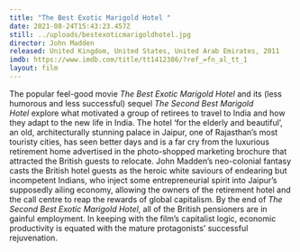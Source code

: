 ```yaml
---
title: "The Best Exotic Marigold Hotel "
date: 2021-08-24T15:43:23.457Z
still: ../uploads/bestexoticmarigoldhotel.jpg
director: John Madden
released: United Kingdom, United States, United Arab Emirates, 2011
imdb: https://www.imdb.com/title/tt1412386/?ref_=fn_al_tt_1
layout: film
---
```

The popular feel-good movie *The Best Exotic Marigold Hotel* and its (less humorous and less successful) sequel *The Second Best Marigold Hotel* explore what motivated a group of retirees to travel to India and how they adapt to the new life in India. The hotel ‘for the elderly and beautiful’, an old, architecturally stunning palace in Jaipur, one of Rajasthan’s most touristy cities, has seen better days and is a far cry from the luxurious retirement home advertised in the photo-shopped marketing brochure that attracted the British guests to relocate. John Madden’s neo-colonial fantasy casts the British hotel guests as the heroic white saviours of endearing but incompetent Indians, who inject some entrepreneurial spirit into Jaipur’s supposedly ailing economy, allowing the owners of the retirement hotel and the call centre to reap the rewards of global capitalism. By the end of *The Second Best Exotic Marigold Hotel*, all of the British pensioners are in gainful employment. In keeping with the film’s capitalist logic, economic productivity is equated with the mature protagonists’ successful rejuvenation.